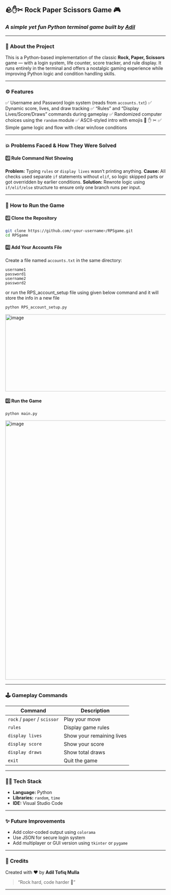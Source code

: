 
## 🪨✋✂ Rock Paper Scissors Game 🎮

### *A simple yet fun Python terminal game built by [Adil ](https://github.com/adil091)*

---

### 🧠 **About the Project**

This is a Python-based implementation of the classic **Rock, Paper, Scissors** game — with a login system, life counter, score tracker, and rule display.
It runs entirely in the terminal and offers a nostalgic gaming experience while improving Python logic and condition handling skills.

---

### ⚙️ **Features**

✅ Username and Password login system (reads from `accounts.txt`)
✅ Dynamic score, lives, and draw tracking
✅ “Rules” and “Display Lives/Score/Draws” commands during gameplay
✅ Randomized computer choices using the `random` module
✅ ASCII-styled intro with emojis 🤘 ✋ ✂
✅ Simple game logic and flow with clear win/lose conditions

---

### 💥 **Problems Faced & How They Were Solved**

#### 1️⃣ **Rule Command Not Showing**

**Problem:** Typing `rules` or `display lives` wasn’t printing anything.
**Cause:** All checks used separate `if` statements without `elif`, so logic skipped parts or got overridden by earlier conditions.
**Solution:** Rewrote logic using `if/elif/else` structure to ensure only one branch runs per input.

---


### 🧩 **How to Run the Game**

#### **1️⃣ Clone the Repository**

```bash
git clone https://github.com/<your-username>/RPSgame.git
cd RPSgame
```

#### **2️⃣ Add Your Accounts File**

Create a file named `accounts.txt` in the same directory:

```
username1
password1
username2
password2
```
or  run the RPS_account_setup file using given below command and it will store the info in a new file
```bash
python RPS_account_setup.py
```
<img width="601" height="242" alt="image" src="https://github.com/user-attachments/assets/f1d3e9c1-2d74-4f17-9eba-4075d3904251" />


#### **3️⃣ Run the Game**

```bash
python main.py
```
<img width="1039" height="814" alt="image" src="https://github.com/user-attachments/assets/3f62c6fe-0bfa-44fc-86dc-29be1ade95e1" />

---

### 🕹️ **Gameplay Commands**

| Command                      | Description               |
| ---------------------------- | ------------------------- |
| `rock` / `paper` / `scissor` | Play your move            |
| `rules`                      | Display game rules        |
| `display lives`              | Show your remaining lives |
| `display score`              | Show your score           |
| `display draws`              | Show total draws          |
| `exit`                       | Quit the game             |

---

### 🧑‍💻 **Tech Stack**

* **Language:** Python
* **Libraries:** `random`, `time`
* **IDE:** Visual Studio Code

---

### ✨ **Future Improvements**

* Add color-coded output using `colorama`
* Use JSON for secure login system
* Add multiplayer or GUI version using `tkinter` or `pygame`

---

### 🏁 **Credits**

Created with ❤️ by **Adil Tofiq Mulla**

> “Rock hard, code harder 🤘”

---
